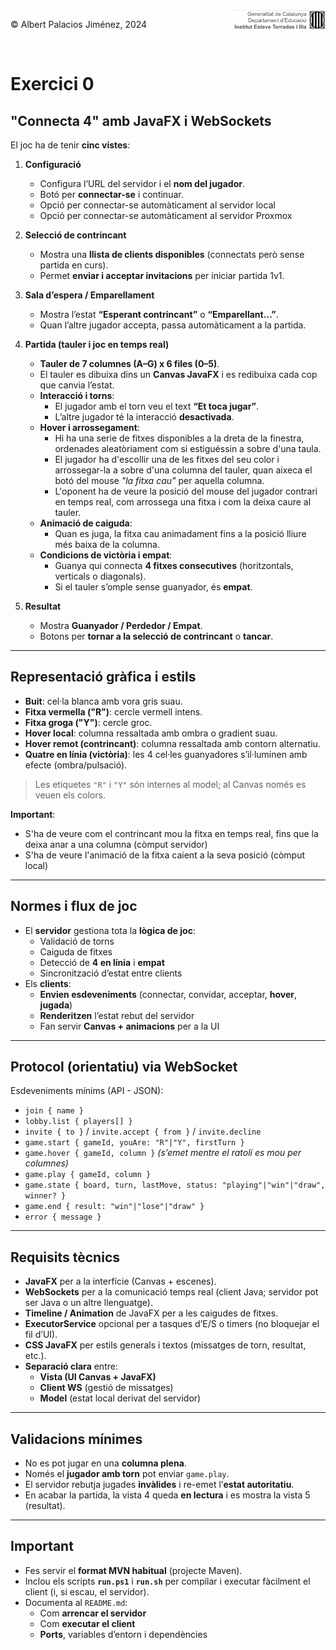 <div style="display: flex; width: 100%;">
    <div style="flex: 1; padding: 0px;">
        <p>© Albert Palacios Jiménez, 2024</p>
    </div>
    <div style="flex: 1; padding: 0px; text-align: right;">
        <img src="./assets/ieti.png" height="32" alt="Logo de IETI" style="max-height: 32px;">
    </div>
</div>
<br/>

# Exercici 0

## "Connecta 4" amb JavaFX i WebSockets

El joc ha de tenir **cinc vistes**:

1. **Configuració**  
   - Configura l’URL del servidor i el **nom del jugador**.  
   - Botó per **connectar-se** i continuar.
   - Opció per connectar-se automàticament al servidor local
   - Opció per connectar-se automàticament al servidor Proxmox

2. **Selecció de contrincant**  
   - Mostra una **llista de clients disponibles** (connectats però sense partida en curs).  
   - Permet **enviar i acceptar invitacions** per iniciar partida 1v1.

3. **Sala d’espera / Emparellament**  
   - Mostra l’estat **“Esperant contrincant”** o **“Emparellant…”**.  
   - Quan l’altre jugador accepta, passa automàticament a la partida.

4. **Partida (tauler i joc en temps real)**  
   - **Tauler de 7 columnes (A–G) x 6 files (0–5)**.  
   - El tauler es dibuixa dins un **Canvas JavaFX** i es redibuixa cada cop que canvia l’estat.  
   - **Interacció i torns**:  
     - El jugador amb el torn veu el text **“Et toca jugar”**.  
     - L’altre jugador té la interacció **desactivada**.  
   - **Hover i arrossegament**:  
     - Hi ha una serie de fitxes disponibles a la dreta de la finestra, ordenades aleatòriament com si estiguéssin a sobre d'una taula.
     - El jugador ha d'escollir una de les fitxes del seu color i arrossegar-la a sobre d'una columna del tauler, quan aixeca el botó del mouse *"la fitxa cau"* per aquella columna.  
     - L'oponent ha de veure la posició del mouse del jugador contrari en temps real, com arrossega una fitxa i com la deixa caure al tauler.
   - **Animació de caiguda**:  
     - Quan es juga, la fitxa cau animadament fins a la posició lliure més baixa de la columna.  
   - **Condicions de victòria i empat**:  
     - Guanya qui connecta **4 fitxes consecutives** (horitzontals, verticals o diagonals).  
     - Si el tauler s’omple sense guanyador, és **empat**.

5. **Resultat**  
   - Mostra **Guanyador / Perdedor / Empat**.  
   - Botons per **tornar a la selecció de contrincant** o **tancar**.

---

## Representació gràfica i estils

- **Buit**: cel·la blanca amb vora gris suau.  
- **Fitxa vermella ("R")**: cercle vermell intens.  
- **Fitxa groga ("Y")**: cercle groc.  
- **Hover local**: columna ressaltada amb ombra o gradient suau.  
- **Hover remot (contrincant)**: columna ressaltada amb contorn alternatiu.  
- **Quatre en línia (victòria)**: les 4 cel·les guanyadores s’il·luminen amb efecte (ombra/pulsació).  

> Les etiquetes `"R"` i `"Y"` són internes al model; al Canvas només es veuen els colors.

**Important**:

- S'ha de veure com el contrincant mou la fitxa en temps real, fins que la deixa anar a una columna (còmput servidor)
- S'ha de veure l'animació de la fitxa caient a la seva posició (còmput local)

---

## Normes i flux de joc

- El **servidor** gestiona tota la **lògica de joc**:
  - Validació de torns  
  - Caiguda de fitxes  
  - Detecció de **4 en línia** i **empat**  
  - Sincronització d’estat entre clients
- Els **clients**:
  - **Envien esdeveniments** (connectar, convidar, acceptar, **hover**, **jugada**)  
  - **Renderitzen** l’estat rebut del servidor  
  - Fan servir **Canvas + animacions** per a la UI

---

## Protocol (orientatiu) via WebSocket

Esdeveniments mínims (API - JSON):

- `join { name }`
- `lobby.list { players[] }`
- `invite { to }` / `invite.accept { from }` / `invite.decline`
- `game.start { gameId, youAre: "R"|"Y", firstTurn }`
- `game.hover { gameId, column }` *(s’emet mentre el ratolí es mou per columnes)*
- `game.play { gameId, column }`
- `game.state { board, turn, lastMove, status: "playing"|"win"|"draw", winner? }`
- `game.end { result: "win"|"lose"|"draw" }`
- `error { message }`

---

## Requisits tècnics

- **JavaFX** per a la interfície (Canvas + escenes).  
- **WebSockets** per a la comunicació temps real (client Java; servidor pot ser Java o un altre llenguatge).  
- **Timeline / Animation** de JavaFX per a les caigudes de fitxes.  
- **ExecutorService** opcional per a tasques d’E/S o timers (no bloquejar el fil d’UI).  
- **CSS JavaFX** per estils generals i textos (missatges de torn, resultat, etc.).  
- **Separació clara** entre:
  - **Vista (UI Canvas + JavaFX)**  
  - **Client WS** (gestió de missatges)  
  - **Model** (estat local derivat del servidor)

---

## Validacions mínimes

- No es pot jugar en una **columna plena**.  
- Només el **jugador amb torn** pot enviar `game.play`.  
- El servidor rebutja jugades **invàlides** i re-emet l’**estat autoritatiu**.  
- En acabar la partida, la vista 4 queda **en lectura** i es mostra la vista 5 (resultat).

---

## Important

- Fes servir el **format MVN habitual** (projecte Maven).  
- Inclou els scripts **`run.ps1`** i **`run.sh`** per compilar i executar fàcilment el client (i, si escau, el servidor).  
- Documenta al `README.md`:
  - Com **arrencar el servidor**  
  - Com **executar el client**  
  - **Ports**, variables d’entorn i dependències
